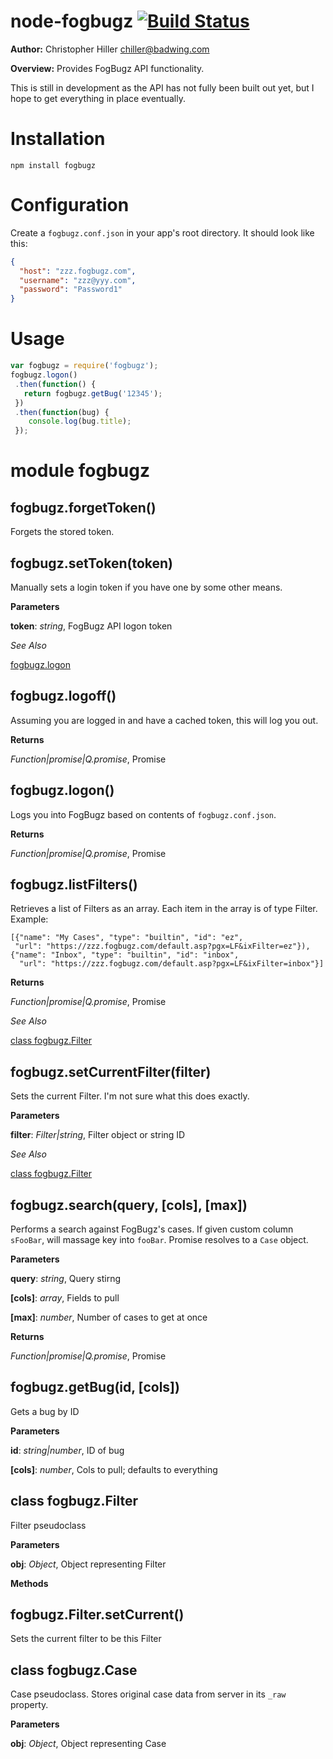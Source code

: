 node-fogbugz [![Build Status](https://travis-ci.org/boneskull/node-fogbugz.png?branch=master)](https://travis-ci.org/boneskull/node-fogbugz)
============
**Author:** Christopher Hiller <chiller@badwing.com>

**Overview:** Provides FogBugz API functionality.

This is still in development as the API has not fully been built out yet, but
I hope to get everything in place eventually.

Installation
============
```
npm install fogbugz
```

Configuration
=============
Create a `fogbugz.conf.json` in your app's root directory.  It should look like this:

```json
{
  "host": "zzz.fogbugz.com",
  "username": "zzz@yyy.com",
  "password": "Password1"
}
```

Usage
=====
```javascript
var fogbugz = require('fogbugz');
fogbugz.logon()
 .then(function() {
   return fogbugz.getBug('12345');
 })
 .then(function(bug) {
    console.log(bug.title);
 });
```

module fogbugz
==============
fogbugz.forgetToken()
---------------------
Forgets the stored token.

fogbugz.setToken(token)
-----------------------
Manually sets a login token if you have one by some other means.

**Parameters**

**token**:  *string*,  FogBugz API logon token

*See Also*

[fogbugz.logon](#fogbugzlogon)

fogbugz.logoff()
----------------
Assuming you are logged in and have a cached token, this will log you out.

**Returns**

*Function|promise|Q.promise*,  Promise

fogbugz.logon()
---------------
Logs you into FogBugz based on contents of `fogbugz.conf.json`.

**Returns**

*Function|promise|Q.promise*,  Promise

fogbugz.listFilters()
---------------------
Retrieves a list of Filters as an array.  Each item in the array is of type Filter.  Example:
   ```
   [{"name": "My Cases", "type": "builtin", "id": "ez",
    "url": "https://zzz.fogbugz.com/default.asp?pgx=LF&ixFilter=ez"}),
   {"name": "Inbox", "type": "builtin", "id": "inbox",
     "url": "https://zzz.fogbugz.com/default.asp?pgx=LF&ixFilter=inbox"}]
   ```

**Returns**

*Function|promise|Q.promise*,  Promise

*See Also*

[class fogbugz.Filter](#class-fogbugzfilter)

fogbugz.setCurrentFilter(filter)
--------------------------------
Sets the current Filter. I'm not sure what this does exactly.

**Parameters**

**filter**:  *Filter|string*,  Filter object or string ID

*See Also*

[class fogbugz.Filter](#class-fogbugzfilter)

fogbugz.search(query, \[cols\], \[max\])
----------------------------------------
Performs a search against FogBugz's cases.  If given custom column `sFooBar`, 
will massage key into `fooBar`.  Promise resolves to a `Case` object.

**Parameters**

**query**:  *string*,  Query stirng

**[cols]**:  *array*,  Fields to pull

**[max]**:  *number*,  Number of cases to get at once

**Returns**

*Function|promise|Q.promise*,  Promise

fogbugz.getBug(id, \[cols\])
----------------------------
Gets a bug by ID

**Parameters**

**id**:  *string|number*,  ID of bug

**[cols]**:  *number*,  Cols to pull; defaults to everything

class fogbugz.Filter
--------------------
Filter pseudoclass

**Parameters**

**obj**:  *Object*,  Object representing Filter

**Methods**

fogbugz.Filter.setCurrent()
---------------------------
Sets the current filter to be this Filter

class fogbugz.Case
------------------
Case pseudoclass.  Stores original case data from server in its `_raw` property.

**Parameters**

**obj**:  *Object*,  Object representing Case

